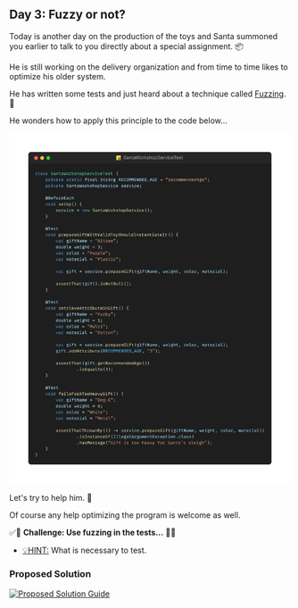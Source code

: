 ## Day 3: Fuzzy or not?

Today is another day on the production of the toys and Santa summoned you earlier to talk to you directly about a special assignment. 📦

He is still working on the delivery organization and from time to time likes to optimize his older system. 

He has written some tests and just heard about a technique called [Fuzzing](https://en.wikipedia.org/wiki/Fuzzing). 💫

He wonders how to apply this principle to the code below...

![snippet of the day](snippet.webp)

Let's try to help him. 🎅

Of course any help optimizing the program is welcome as well. 

✅🚀 **Challenge: Use fuzzing in the tests...** 🚀✅

- <u>💡HINT:</u> What is necessary to test.

### Proposed Solution
[![Proposed Solution Guide](../../img/proposed-solution.webp)](solution/step-by-step.md)